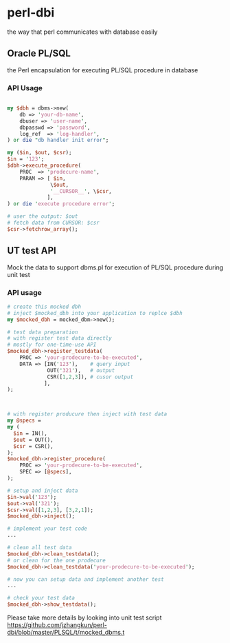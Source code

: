 # perl-dbi
the way that perl communicates with database easily

## Oracle PL/SQL
the Perl encapsulation for executing PL/SQL procedure in database

### API Usage
```pl

my $dbh = dbms->new(
    db => 'your-db-name',
    dbuser => 'user-name',
    dbpasswd => 'password',
    log_ref  => 'log-handler',
) or die "db handler init error";

my ($in, $out, $csr);
$in = '123';
$dbh->execute_procedure(
    PROC  => 'prodecure-name',
    PARAM => [ $in,
              \$out,
              '__CURSOR__', \$csr,
             ],
) or die 'execute procedure error';

# user the output: $out
# fetch data from CURSOR: $csr
$csr->fetchrow_array();

```

## UT test API 
Mock the data to support dbms.pl for execution of PL/SQL procedure during unit test

### API usage
```pl
# create this mocked dbh
# inject $mocked_dbh into your application to replce $dbh
my $mocked_dbh = mocked_dbm->new();

# test data preparation
# with register test data directly
# mostly for one-time-use API
$mocked_dbh->register_testdata(
    PROC => 'your-prodecure-to-be-executed',
    DATA => [IN('123'),    # query input
             OUT('321'),   # output
             CSR([1,2,3]), # cusor output
            ],
);



# with register producure then inject with test data
my @specs = 
my (
  $in = IN(),
  $out = OUT(),
  $csr = CSR(),
);
$mocked_dbh->register_procedure(
    PROC => 'your-prodecure-to-be-executed',
    SPEC => [@specs],
);

# setup and inject data
$in->val('123');
$out->val('321');
$csr->val([1,2,3], [3,2,1]);
$mocked_dbh->inject();

# implement your test code
...

# clean all test data
$mocked_dbh->clean_testdata();
# or clean for the one prodecure 
$mocked_dbh->clean_testdata('your-prodecure-to-be-executed');

# now you can setup data and implement another test
...

# check your test data
$mocked_dbh->show_testdata();

```
Please take more details by looking into unit test script
https://github.com/jzhangkun/perl-dbi/blob/master/PLSQL/t/mocked_dbms.t
